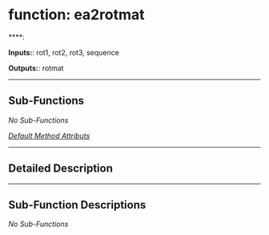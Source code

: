 # function: ea2rotmat

****: 

**Inputs:**: rot1, rot2, rot3, sequence

**Outputs:**: rotmat

 ***

## Sub-Functions

*No Sub-Functions*

[*Default Method Attributs*](https://www.mathworks.com/help/matlab/matlab_oop/method-attributes.html)

 ***

## Detailed Description



 ***

## Sub-Function Descriptions

*No Sub-Functions*